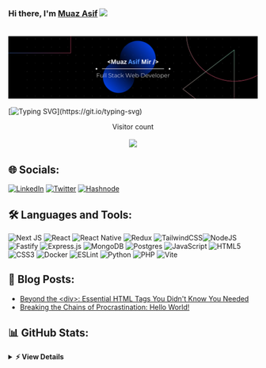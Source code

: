 ### Hi there, I'm [Muaz Asif](https://muazasif.bio.link/) <img src="https://media.giphy.com/media/hvRJCLFzcasrR4ia7z/giphy.gif" width="30px"/><br/><br/>


[![Banner][banner-img]][banner-link]

[![Typing SVG](https://readme-typing-svg.demolab.com?font=Fira+Code&pause=1000&center=true&vCenter=true&width=1000&height=100&lines=I'm+Muaz+Asif+Mir.;I'm+a+Full+Stack+Web+Developer.;Welcome+to+my+Github+Profile!)](https://git.io/typing-svg)

<p align="center"> 
  Visitor count<br><br>
  <img src="https://profile-counter.glitch.me/MuazAsif-Dev/count.svg?"  />
</p>


## 🌐 Socials:
[![LinkedIn](https://img.shields.io/badge/LinkedIn-%230077B5.svg?logo=linkedin&logoColor=white)](https://www.linkedin.com/in/MuazAsif-Dev/) 
[![Twitter](https://img.shields.io/badge/Twitter-%231DA1F2.svg?logo=Twitter&logoColor=white)](https://twitter.com/MuazAsifDev) 
[![Hashnode](https://img.shields.io/badge/My_Blog-2962FF?logo=hashnode&logoColor=white)](https://muazasif.hashnode.dev/)


## 🛠️ Languages and Tools:

![Next JS](https://img.shields.io/badge/Next-black?style=for-the-badge&logo=next.js&logoColor=white)
![React](https://img.shields.io/badge/react-%2320232a.svg?style=for-the-badge&logo=react&logoColor=%2361DAFB)
![React Native](https://img.shields.io/badge/react_native-%2320232a.svg?style=for-the-badge&logo=react&logoColor=%2361DAFB)
![Redux](https://img.shields.io/badge/redux-%23593d88.svg?style=for-the-badge&logo=redux&logoColor=white)
![TailwindCSS](https://img.shields.io/badge/tailwindcss-%2338B2AC.svg?style=for-the-badge&logo=tailwind-css&logoColor=white)![NodeJS](https://img.shields.io/badge/node.js-6DA55F?style=for-the-badge&logo=node.js&logoColor=white)
![Fastify](https://img.shields.io/badge/fastify-%23000000.svg?style=for-the-badge&logo=fastify&logoColor=white)
![Express.js](https://img.shields.io/badge/express.js-%23404d59.svg?style=for-the-badge&logo=express&logoColor=%2361DAFB)
![MongoDB](https://img.shields.io/badge/MongoDB-%234ea94b.svg?style=for-the-badge&logo=mongodb&logoColor=white)
![Postgres](https://img.shields.io/badge/postgres-%23316192.svg?style=for-the-badge&logo=postgresql&logoColor=white)
![JavaScript](https://img.shields.io/badge/javascript-%23323330.svg?style=for-the-badge&logo=javascript&logoColor=%23F7DF1E)
![HTML5](https://img.shields.io/badge/html5-%23E34F26.svg?style=for-the-badge&logo=html5&logoColor=white)
![CSS3](https://img.shields.io/badge/css3-%231572B6.svg?style=for-the-badge&logo=css3&logoColor=white)
![Docker](https://img.shields.io/badge/docker-%230db7ed.svg?style=for-the-badge&logo=docker&logoColor=white)
![ESLint](https://img.shields.io/badge/ESLint-4B3263?style=for-the-badge&logo=eslint&logoColor=white)
![Python](https://img.shields.io/badge/python-3670A0?style=for-the-badge&logo=python&logoColor=ffdd54)
![PHP](https://img.shields.io/badge/php-%23777BB4.svg?style=for-the-badge&logo=php&logoColor=white)
![Vite](https://img.shields.io/badge/vite-%23646CFF.svg?style=for-the-badge&logo=vite&logoColor=white)

## 📝 Blog Posts:
<!-- BLOG-POSTS-LIST:START -->
- [Beyond the &lt;div&gt;: Essential HTML Tags You Didn&#39;t Know You Needed](https://muazasif.dev/beyond-the-div-essential-html-tags-you-didnt-know-you-needed)
- [Breaking the Chains of Procrastination: Hello World!](https://muazasif.dev/breaking-the-chains-of-procrastination-hello-world)
<!-- BLOG-POSTS-LIST:END -->


## 📊 GitHub Stats:

<details>
<summary><b>⚡ View Details</b></summary>
<p align="center">
  <img  alt="Muaz Asif's GitHub Stats" src="https://github-readme-stats.vercel.app/api?username=MuazAsif-Dev&show_icons=true&hide=contribs,prs&cache_seconds=86400&theme=holi" />
</p>

<p align="center">
  <img  alt="Muaz Asif's GitHub Stats" src="https://github-readme-streak-stats.herokuapp.com/?user=MuazAsif-Dev&theme=dark&hide_border=false" />
</p>

<p align="center">
  <img  alt="Muaz Asif's GitHub Stats" src="https://github-readme-stats.vercel.app/api/top-langs/?username=MuazAsif-Dev&theme=dracula&show_icons=true&hide_border=false&layout=compact" />
</p>
</details>



<!-- Link anchors -->

[banner-img]: github_banner.png
[banner-link]: https://muazasif.bio.link/


<!--
💻
👨‍💻
**MuazAsif-Dev/MuazAsif-Dev** is a ✨ _special_ ✨ repository because its `README.md` (this file) appears on your GitHub profile.
-->
